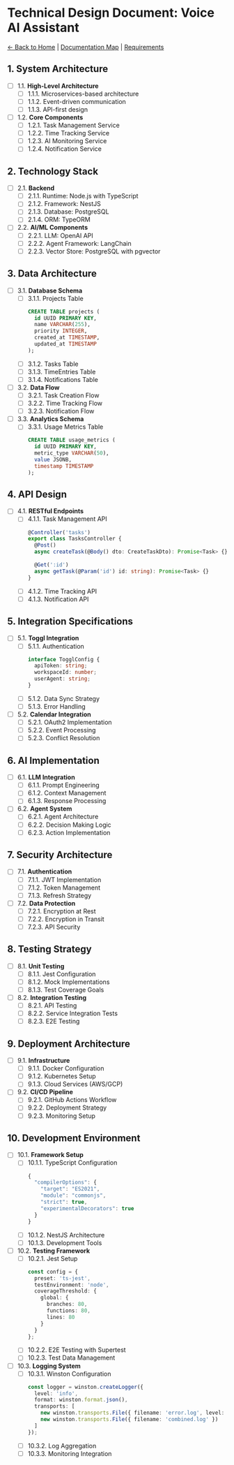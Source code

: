 # Technical Design Document: Voice AI Assistant
[← Back to Home](../index.md) | [Documentation Map](00.2.Documentation-Map.md) | [Requirements](02.PRD.md)
## 1. System Architecture
- [ ] 1.1. **High-Level Architecture**
  - [ ] 1.1.1. Microservices-based architecture
  - [ ] 1.1.2. Event-driven communication
  - [ ] 1.1.3. API-first design

- [ ] 1.2. **Core Components**
  - [ ] 1.2.1. Task Management Service
  - [ ] 1.2.2. Time Tracking Service
  - [ ] 1.2.3. AI Monitoring Service
  - [ ] 1.2.4. Notification Service

## 2. Technology Stack
- [ ] 2.1. **Backend**
  - [ ] 2.1.1. Runtime: Node.js with TypeScript
  - [ ] 2.1.2. Framework: NestJS
  - [ ] 2.1.3. Database: PostgreSQL
  - [ ] 2.1.4. ORM: TypeORM

- [ ] 2.2. **AI/ML Components**
  - [ ] 2.2.1. LLM: OpenAI API
  - [ ] 2.2.2. Agent Framework: LangChain
  - [ ] 2.2.3. Vector Store: PostgreSQL with pgvector

## 3. Data Architecture
- [ ] 3.1. **Database Schema**
  - [ ] 3.1.1. Projects Table
    ```sql
    CREATE TABLE projects (
      id UUID PRIMARY KEY,
      name VARCHAR(255),
      priority INTEGER,
      created_at TIMESTAMP,
      updated_at TIMESTAMP
    );
    ```
  - [ ] 3.1.2. Tasks Table
  - [ ] 3.1.3. TimeEntries Table
  - [ ] 3.1.4. Notifications Table

- [ ] 3.2. **Data Flow**
  - [ ] 3.2.1. Task Creation Flow
  - [ ] 3.2.2. Time Tracking Flow
  - [ ] 3.2.3. Notification Flow

- [ ] 3.3. **Analytics Schema**
  - [ ] 3.3.1. Usage Metrics Table
    ```sql
    CREATE TABLE usage_metrics (
      id UUID PRIMARY KEY,
      metric_type VARCHAR(50),
      value JSONB,
      timestamp TIMESTAMP
    );
    ```

## 4. API Design
- [ ] 4.1. **RESTful Endpoints**
  - [ ] 4.1.1. Task Management API
    ```typescript
    @Controller('tasks')
    export class TasksController {
      @Post()
      async createTask(@Body() dto: CreateTaskDto): Promise<Task> {}
      
      @Get(':id')
      async getTask(@Param('id') id: string): Promise<Task> {}
    }
    ```
  - [ ] 4.1.2. Time Tracking API
  - [ ] 4.1.3. Notification API

## 5. Integration Specifications
- [ ] 5.1. **Toggl Integration**
  - [ ] 5.1.1. Authentication
    ```typescript
    interface TogglConfig {
      apiToken: string;
      workspaceId: number;
      userAgent: string;
    }
    ```
  - [ ] 5.1.2. Data Sync Strategy
  - [ ] 5.1.3. Error Handling

- [ ] 5.2. **Calendar Integration**
  - [ ] 5.2.1. OAuth2 Implementation
  - [ ] 5.2.2. Event Processing
  - [ ] 5.2.3. Conflict Resolution

## 6. AI Implementation
- [ ] 6.1. **LLM Integration**
  - [ ] 6.1.1. Prompt Engineering
  - [ ] 6.1.2. Context Management
  - [ ] 6.1.3. Response Processing

- [ ] 6.2. **Agent System**
  - [ ] 6.2.1. Agent Architecture
  - [ ] 6.2.2. Decision Making Logic
  - [ ] 6.2.3. Action Implementation

## 7. Security Architecture
- [ ] 7.1. **Authentication**
  - [ ] 7.1.1. JWT Implementation
  - [ ] 7.1.2. Token Management
  - [ ] 7.1.3. Refresh Strategy

- [ ] 7.2. **Data Protection**
  - [ ] 7.2.1. Encryption at Rest
  - [ ] 7.2.2. Encryption in Transit
  - [ ] 7.2.3. API Security

## 8. Testing Strategy
- [ ] 8.1. **Unit Testing**
  - [ ] 8.1.1. Jest Configuration
  - [ ] 8.1.2. Mock Implementations
  - [ ] 8.1.3. Test Coverage Goals

- [ ] 8.2. **Integration Testing**
  - [ ] 8.2.1. API Testing
  - [ ] 8.2.2. Service Integration Tests
  - [ ] 8.2.3. E2E Testing

## 9. Deployment Architecture
- [ ] 9.1. **Infrastructure**
  - [ ] 9.1.1. Docker Configuration
  - [ ] 9.1.2. Kubernetes Setup
  - [ ] 9.1.3. Cloud Services (AWS/GCP)

- [ ] 9.2. **CI/CD Pipeline**
  - [ ] 9.2.1. GitHub Actions Workflow
  - [ ] 9.2.2. Deployment Strategy
  - [ ] 9.2.3. Monitoring Setup

## 10. Development Environment
- [ ] 10.1. **Framework Setup**
  - [ ] 10.1.1. TypeScript Configuration
    ```typescript
    {
      "compilerOptions": {
        "target": "ES2021",
        "module": "commonjs",
        "strict": true,
        "experimentalDecorators": true
      }
    }
    ```
  - [ ] 10.1.2. NestJS Architecture
  - [ ] 10.1.3. Development Tools

- [ ] 10.2. **Testing Framework**
  - [ ] 10.2.1. Jest Setup
    ```typescript
    const config = {
      preset: 'ts-jest',
      testEnvironment: 'node',
      coverageThreshold: {
        global: {
          branches: 80,
          functions: 80,
          lines: 80
        }
      }
    };
    ```
  - [ ] 10.2.2. E2E Testing with Supertest
  - [ ] 10.2.3. Test Data Management

- [ ] 10.3. **Logging System**
  - [ ] 10.3.1. Winston Configuration
    ```typescript
    const logger = winston.createLogger({
      level: 'info',
      format: winston.format.json(),
      transports: [
        new winston.transports.File({ filename: 'error.log', level: 'error' }),
        new winston.transports.File({ filename: 'combined.log' })
      ]
    });
    ```
  - [ ] 10.3.2. Log Aggregation
  - [ ] 10.3.3. Monitoring Integration
